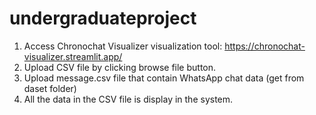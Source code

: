 # undergraduateproject
1) Access Chronochat Visualizer visualization tool: https://chronochat-visualizer.streamlit.app/
2) Upload CSV file by clicking browse file button.
3) Upload message.csv file that contain WhatsApp chat data (get from daset folder)
4) All the data in the CSV file is display in the system. 
